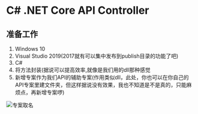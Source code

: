 # C# .NET Core API Controller

## 准备工作

1. Windows 10
2. Visual Studio 2019(2017就有可以集中发布到publish目录的功能了吧)
3. C# 
4. 将方法封装(据说可以提高效率,就像是我们用的dll那种感觉
5. 新增专案作为我们API的辅助专案(作用类似dll，此处，你也可以在你自己的API专案里建文件夹，但这样据说没有效果，我也不知道是不是真的，只能麻烦点，再新增专案啰)





![专案取名](D:\TEMP\PNG\NetCoreController1.PNG)